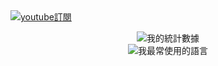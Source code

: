 <html>
  <a href="https://www.youtube.com/channel/UCpGQsrg4iNNzq46aK1dANNw">
 <img alt="youtube訂閱" src="https://github-readme-youtube-stats.herokuapp.com/subscribers/index.php?id=UCpGQsrg4iNNzq46aK1dANNw&key=AIzaSyDO5I6BvUW55hTT_q5MtSsCe6gcSAAzs6Q&color=red"/>
</a>
<body>
<p align="center"><img src="https://github-readme-stats.vercel.app/api?username=vincentwang0905&show_icons=true&theme=gruvbox&locale=cn" alt="我的統計數據"></br><img src="https://github-readme-stats.vercel.app/api/top-langs/?username=vincentwang0905&show_icons=true&theme=gruvbox&locale=cn" alt="我最常使用的語言"></p>
</body>
</html>
